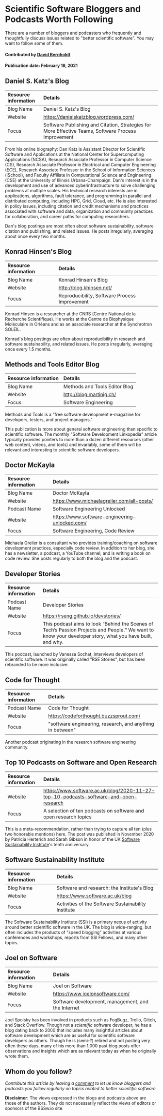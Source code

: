 # Scientific Software Bloggers and Podcasts Worth Following

<!--- deck text start --->
There are a number of bloggers and podcasters who frequently and thoughtfully discuss issues related to "better scientific software".  You may want to follow some of them.
<!--- deck text end --->

#### Contributed by [David Bernholdt](http://github.com/bernhold "David Bernholdt")
#### Publication date: February 19, 2021 

## Daniel S. Katz's Blog
Resource information | Details
:--- | :--- 
Blog Name | Daniel S. Katz's Blog
Website | https://danielskatzblog.wordpress.com/
Focus | Software Publishing and Citation, Strategies for More Effective Teams, Software Process Improvement

From his online biography: Dan Katz is Assistant Director for Scientific Software and Applications at the National Center for Supercomputing Applications (NCSA), Research Associate Professor in Computer Science (CS), Research Associate Professor in Electrical and Computer Engineering (ECE), Research Associate Professor in the School of Information Sciences (iSchool), and Faculty Affiliate in Computational Science and Engineering (CSE) at the University of Illinois Urbana-Champaign. Dan's interest is in the development and use of advanced cyberinfrastructure to solve challenging problems at multiple scales. His technical research interests are in applications, algorithms, fault tolerance, and programming in parallel and distributed computing, including HPC, Grid, Cloud, etc. He is also interested in policy issues, including citation and credit mechanisms and practices associated with software and data, organization and community practices for collaboration, and career paths for computing researchers.

Dan's blog postings are most often about software sustainability, software citation and publishing, and related issues.  He posts irregularly, averaging about once every two months.

## Konrad Hinsen's Blog
Resource information | Details
:--- | :--- 
Blog Name | Konrad Hinsen's Blog
Website | http://blog.khinsen.net/
Focus | Reproducibility, Software Process Improvement

Konrad Hinsen is a researcher at the CNRS (Centre National de la Recherche Scientifique). He works at the Centre de Biophysique Moléculaire in Orléans and as an associate researcher at the Synchrotron SOLEIL.

Konrad's blog postings are often about reproducibility in research and software sustainability, and related issues.  He posts irregularly, averaging once every 1.5 months.

## Methods and Tools Editor Blog
Resource information | Details
:--- | :--- 
Blog Name | Methods and Tools Editor Blog
Website | http://blog.martinig.ch/
Focus | Software Engineering

Methods and Tools is a "free software development e-magazine for developers, testers, and project managers."

This publication is more about general software engineering than specific to scientific software. The monthly "Software Development Linkopedia" article typically provides pointers to more than a dozen different resources (other web content, videos, and tools) and invariably, some of them will be relevant and interesting to scientific software developers.

## Doctor McKayla
Resource information | Details
:--- | :--- 
Blog Name | Doctor McKayla
Website | https://www.michaelagreiler.com/all-posts/
Podcast Name | Software Engineering Unlocked
Website | https://www.software-engineering-unlocked.com/
Focus | Software Engineering, Code Review

Michaela Greiler is a consultant who provides training/coaching on software development practices, especially code review.  In addition to her blog, she has a newsletter, a podcast, a YouTube channel, and is writing a book on code review.  She posts regularly to both the blog and the podcast.

## Developer Stories
Resource information | Details
:--- | :--- 
Podcast Name | Developer Stories
Website | https://rseng.github.io/devstories/
Focus | This podcast aims to look “Behind the Scenes of Tech’s Passion Projects and People.” We want to know your developer story, what you have built, and why.

This podcast, launched by Vanessa Sochat, interviews developers of scientific software.  It was originally called "RSE Stories", but has been rebranded to be more inclusive.

## Code for Thought
Resource information | Details
:--- | :--- 
Podcast Name | Code for Thought
Website | https://codeforthought.buzzsprout.com/
Focus | "software engineering, research, and anything in between"

Another podcast originating in the research software engineering community.

## Top 10 Podcasts on Software and Open Research
Resource information | Details
:--- | :--- 
Website | https://www.software.ac.uk/blog/2020-11-27-top-10-podcasts-software-and-open-research
Focus | A selection of ten podcasts on software and open research topics

This is a meta-recommendation, rather than trying to capture all ten (plus two honorable mentions) here.  The post was published in November 2020 by Patricia Herterich and Sarah Gibson in honor of the UK [Software Sustainability Institute](https://www.software.ac.uk/)'s tenth anniversary.

## Software Sustainability Institute
Resource information | Details
:--- | :--- 
Blog Name | Software and research: the Institute's Blog
Website | https://www.software.ac.uk/blog
Focus | Activities of the Software Sustainability Institute

The Software Sustainability Institute (SSI) is a primary nexus of activity around better scientific software in the UK.  The blog is wide-ranging, but often includes the products of "speed blogging" activities at various conferences and workshops, reports from SSI Fellows, and many other topics.

## Joel on Software
Resource information | Details
:--- | :---
Blog Name | Joel on Software
Website | https://www.joelonsoftware.com/
Focus | Software development, management, and the Internet

Joel Spolsky has been involved in products such as FogBugz, Trello, Glitch, and Stack Overflow.  Though not a *scientific* software developer, he has a blog dating back to 2000 that includes many insightful articles about software development which are as useful for scientific software developers as others.  Though he is (semi-?) retired and not posting very often these days, many of his more than 1,000 past blog posts offer observations and insights which are as relevant today as when he originally wrote them.

## Whom do you follow?
*Contribute this article by leaving a [comment](https://bssw.io/contact) to let us know bloggers and podcasts you follow regularly on topics related to better scientific software.*

**Disclaimer:** The views expressed in the blogs and podcasts above are those of the authors.  They do not necessarily reflect the views of editors or sponsors of the BSSw.io site.

<!---
Publish: yes
Pinned: no
RSS update: 2021-02-26
Topics: online learning, software publishing and citation, strategies for more effective teams, software process improvement, reproducibility, software engineering
--->
